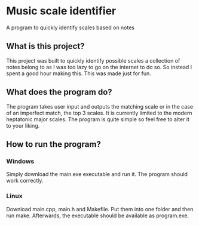 <h1>Music scale identifier</h1>
A program to quickly identify scales based on notes

<h2>What is this project?</h2>
This project was built to quickly identify possible scales a collection of notes belong to as I was too lazy to go on the internet to do so. So instead I spent a good hour making this. This was made just for fun.

<h2>What does the program do?</h2>
The program takes user input and outputs the matching scale or in the case of an imperfect match, the top 3 scales. It is currently limited to the modern heptatonic major scales.
The program is quite simple so feel free to alter it to your liking.

<h2>How to run the program?</h2>
<h3>Windows</h3>
Simply download the main.exe executable and run it. The program should work correctly.
<h3>Linux</h3>
Download main.cpp, main.h and Makefile. Put them into one folder and then run make. Afterwards, the executable should be available as program.exe.


